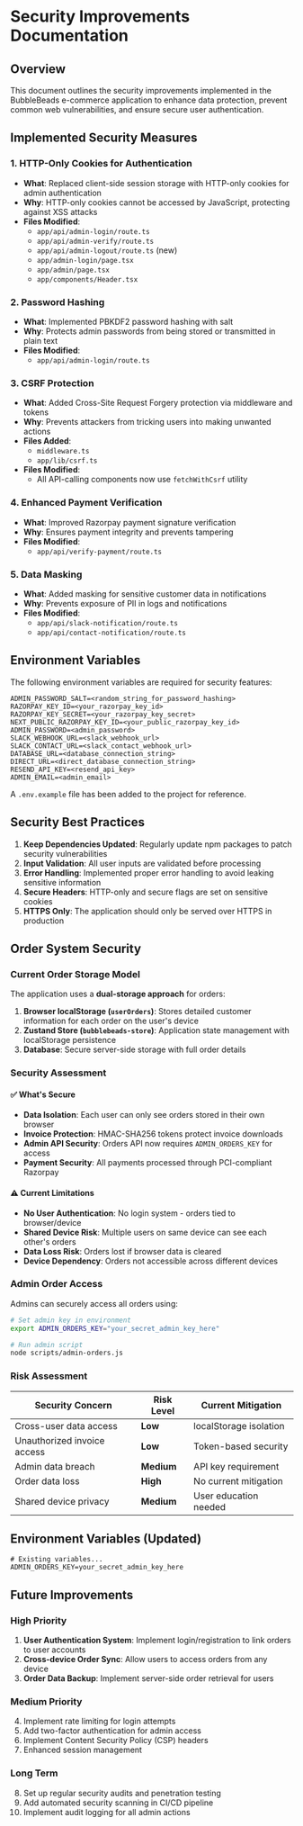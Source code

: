 # Security Improvements Documentation

## Overview

This document outlines the security improvements implemented in the BubbleBeads e-commerce application to enhance data protection, prevent common web vulnerabilities, and ensure secure user authentication.

## Implemented Security Measures

### 1. HTTP-Only Cookies for Authentication

- **What**: Replaced client-side session storage with HTTP-only cookies for admin authentication
- **Why**: HTTP-only cookies cannot be accessed by JavaScript, protecting against XSS attacks
- **Files Modified**:
  - `app/api/admin-login/route.ts`
  - `app/api/admin-verify/route.ts`
  - `app/api/admin-logout/route.ts` (new)
  - `app/admin-login/page.tsx`
  - `app/admin/page.tsx`
  - `app/components/Header.tsx`

### 2. Password Hashing

- **What**: Implemented PBKDF2 password hashing with salt
- **Why**: Protects admin passwords from being stored or transmitted in plain text
- **Files Modified**:
  - `app/api/admin-login/route.ts`

### 3. CSRF Protection

- **What**: Added Cross-Site Request Forgery protection via middleware and tokens
- **Why**: Prevents attackers from tricking users into making unwanted actions
- **Files Added**:
  - `middleware.ts`
  - `app/lib/csrf.ts`
- **Files Modified**:
  - All API-calling components now use `fetchWithCsrf` utility

### 4. Enhanced Payment Verification

- **What**: Improved Razorpay payment signature verification
- **Why**: Ensures payment integrity and prevents tampering
- **Files Modified**:
  - `app/api/verify-payment/route.ts`

### 5. Data Masking

- **What**: Added masking for sensitive customer data in notifications
- **Why**: Prevents exposure of PII in logs and notifications
- **Files Modified**:
  - `app/api/slack-notification/route.ts`
  - `app/api/contact-notification/route.ts`

## Environment Variables

The following environment variables are required for security features:

```
ADMIN_PASSWORD_SALT=<random_string_for_password_hashing>
RAZORPAY_KEY_ID=<your_razorpay_key_id>
RAZORPAY_KEY_SECRET=<your_razorpay_key_secret>
NEXT_PUBLIC_RAZORPAY_KEY_ID=<your_public_razorpay_key_id>
ADMIN_PASSWORD=<admin_password>
SLACK_WEBHOOK_URL=<slack_webhook_url>
SLACK_CONTACT_URL=<slack_contact_webhook_url>
DATABASE_URL=<database_connection_string>
DIRECT_URL=<direct_database_connection_string>
RESEND_API_KEY=<resend_api_key>
ADMIN_EMAIL=<admin_email>
```

A `.env.example` file has been added to the project for reference.

## Security Best Practices

1. **Keep Dependencies Updated**: Regularly update npm packages to patch security vulnerabilities
2. **Input Validation**: All user inputs are validated before processing
3. **Error Handling**: Implemented proper error handling to avoid leaking sensitive information
4. **Secure Headers**: HTTP-only and secure flags are set on sensitive cookies
5. **HTTPS Only**: The application should only be served over HTTPS in production

## Order System Security

### Current Order Storage Model

The application uses a **dual-storage approach** for orders:

1. **Browser localStorage (`userOrders`)**: Stores detailed customer information for each order on the user's device
2. **Zustand Store (`bubblebeads-store`)**: Application state management with localStorage persistence
3. **Database**: Secure server-side storage with full order details

### Security Assessment

#### ✅ What's Secure
- **Data Isolation**: Each user can only see orders stored in their own browser
- **Invoice Protection**: HMAC-SHA256 tokens protect invoice downloads
- **Admin API Security**: Orders API now requires `ADMIN_ORDERS_KEY` for access
- **Payment Security**: All payments processed through PCI-compliant Razorpay

#### ⚠️ Current Limitations
- **No User Authentication**: No login system - orders tied to browser/device
- **Shared Device Risk**: Multiple users on same device can see each other's orders
- **Data Loss Risk**: Orders lost if browser data is cleared
- **Device Dependency**: Orders not accessible across different devices

### Admin Order Access

Admins can securely access all orders using:

```bash
# Set admin key in environment
export ADMIN_ORDERS_KEY="your_secret_admin_key_here"

# Run admin script
node scripts/admin-orders.js
```

### Risk Assessment

| Security Concern | Risk Level | Current Mitigation |
|------------------|------------|-------------------|
| Cross-user data access | **Low** | localStorage isolation |
| Unauthorized invoice access | **Low** | Token-based security |
| Admin data breach | **Medium** | API key requirement |
| Order data loss | **High** | No current mitigation |
| Shared device privacy | **Medium** | User education needed |

## Environment Variables (Updated)

```env
# Existing variables...
ADMIN_ORDERS_KEY=your_secret_admin_key_here
```

## Future Improvements

### High Priority
1. **User Authentication System**: Implement login/registration to link orders to user accounts
2. **Cross-device Order Sync**: Allow users to access orders from any device
3. **Order Data Backup**: Implement server-side order retrieval for users

### Medium Priority
4. Implement rate limiting for login attempts
5. Add two-factor authentication for admin access
6. Implement Content Security Policy (CSP) headers
7. Enhanced session management

### Long Term
8. Set up regular security audits and penetration testing
9. Add automated security scanning in CI/CD pipeline
10. Implement audit logging for all admin actions
